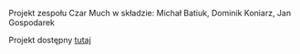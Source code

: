 Projekt zespołu Czar Much w składzie: Michał Batiuk, Dominik Koniarz, Jan Gospodarek

Projekt dostępny [tutaj](https://czar-much.dominikkoniarz.pl/)
